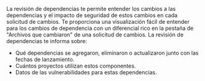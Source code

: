 La revisión de dependencias te permite entender los cambios a las dependencias y el impacto de seguridad de estos cambios en cada solicitud de cambios. Te proporciona una visualización fácil de entender para los cambios de dependencia con un diferencial rico en la pestaña de "Archivos que cambiaron" de una solicitud de cambios. La revisión de dependencias te informa sobre:
- Qué dependencias se agregaron, eliminaron o actualizaron junto con las fechas de lanzamiento.
- Cuántos proyectos utilizan estos componentes.
- Datos de las vulnerabilidades para estas dependencias.
